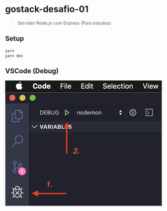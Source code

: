 # gostack-desafio-01
> Servidor Node.js com Express (Para estudos)

## Setup
```
yarn
yarn dev
```

## VSCode (Debug)
![VSCode debug](docs/debug.png)